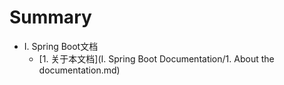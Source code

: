 Summary
===============

* I. Spring Boot文档
    * [1. 关于本文档](I. Spring Boot Documentation/1. About the documentation.md)
    

